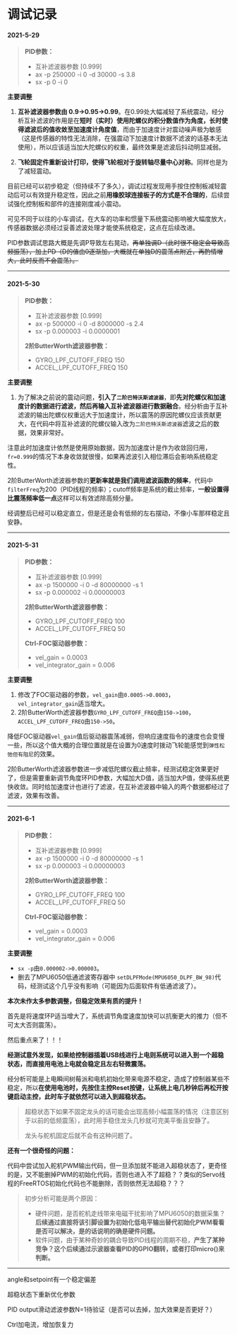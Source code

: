 # 调试记录
#### 2021-5-29

> **PID参数：**
>
> * 互补滤波器参数 [0.999]  
> * ax -p 250000 -i 0 -d 30000 -s 3.8  
> * sx -p 0 -i 0

**主要调整**

1. **互补滤波器参数由 0.9->0.95->0.99**。在0.99处大幅减轻了系统震动，经分析互补滤波的作用是在**短时（实时）使用陀螺仪的积分数值作为角度，长时使得滤波后的值收敛至加速度计角度值**，而由于加速度计对震动噪声极为敏感（这是传感器的特性无法消除，在强震动下加速度计数据不滤波的话基本无法使用），所以应该适当加大陀螺仪的权重，最终效果是滤波后抖动明显减弱。

2. **飞轮固定件重新设计打印，使得飞轮相对于旋转轴尽量中心对称**。同样也是为了减轻震动。

目前已经可以初步稳定（但持续不了多久），调试过程发现用手按住控制板减轻震动后可以有效提升稳定性，因此之前**用橡胶球连接板子的方式是不合理的**，后续尝试强化控制板和部件的连接刚度减小震动。

可见不同于以往的小车调试，在大车的功率和惯量下系统震动影响被大幅度放大，传感器数据必须经过妥善滤波处理才能使系统稳定，这点在后续改进。

PID参数调试思路大概是先调P导致左右晃动，~~再单独调D（此时很不稳定会导致高频振荡），加上PD（D的值由0逐渐加，大概就在单独D的震荡点附近，再酌情增大，此时反而不会震荡）。~~

---

#### 2021-5-30

> **PID参数：**
>
> * 互补滤波器参数 [0.999]  
> * ax -p 500000 -i 0 -d 8000000 -s 2.4
> * sx -p 0.000003  -i 0.0000001
>
> **2阶ButterWorth滤波器参数：**
>
> * GYRO_LPF_CUTOFF_FREQ    150
> *  ACCEL_LPF_CUTOFF_FREQ    150

**主要调整**

1. 为了解决之前说的震动问题，**引入了`二阶巴特沃斯滤波器`**，即**先对陀螺仪和加速度计的数据进行滤波，然后再输入互补滤波器进行数据融合**。经分析由于互补滤波的输出陀螺仪权重远大于加速度计，所以震荡的原因陀螺仪应该贡献更大，在代码中将互补滤波的陀螺仪输入改为`二阶巴特沃斯滤波器`滤波之后的数据，效果非常好。

注意此时加速度计依然是使用原始数据，因为加速度计是作为收敛回归用，`fr=0.999`的情况下本身收敛就很慢，如果再滤波引入相位滞后会影响系统稳定性。

2阶ButterWorth滤波器参数的**更新率就是我们调用滤波函数的频率**，代码中`filterFreq`为200（PID线程的频率）；cutoff频率是系统的截止频率，**一般设置得比震荡频率低一点**这样可以有效滤除高频分量。

经调整后已经可以稳定直立，但是还是会有低频的左右摆动，不像小车那样稳定且安静。


---

#### 2021-5-31

> **PID参数：**
>
> * 互补滤波器参数 [0.999]  
> * ax -p 1500000 -i 0 -d 80000000 -s 1
> * sx -p 0.000002  -i 0.00000003 
>
> **2阶ButterWorth滤波器参数：**
>
> * GYRO_LPF_CUTOFF_FREQ    100
> *  ACCEL_LPF_CUTOFF_FREQ    50
>
> **Ctrl-FOC驱动器参数：**
>
> * vel_gain = 0.0003 
> * vel_integrator_gain = 0.006 

**主要调整**

1. 修改了FOC驱动器的参数，`vel_gain`由`0.0005->0.0003`，`vel_integrator_gain`适当增大。
2.  2阶ButterWorth滤波器参数`GYRO_LPF_CUTOFF_FREQ`由`150->100`，`ACCEL_LPF_CUTOFF_FREQ`由`150->50`。

降低FOC驱动器`vel_gain`值后驱动器震荡减弱，但响应速度指令的速度也会变慢一些，所以这个值大概的合理位置就是在设置为0速度时拨动飞轮能感觉到`弹性松弛但有阻尼`的效果。

2阶ButterWorth滤波器参数进一步减低陀螺仪截止频率，经测试稳定效果更好了，但是需要重新调节角度环PID参数，大幅加大D值，适当加大P值，使得系统更快收敛。同时给加速度计也进行了滤波，在互补滤波器中输入的两个数据都经过了滤波，效果有改善。


---

#### 2021-6-1

> **PID参数：**
>
> * 互补滤波器参数 [0.999]  
> * ax -p 1500000 -i 0 -d 80000000 -s 1
> * sx -p 0.000003  -i 0.00000003 
>
> **2阶ButterWorth滤波器参数：**
>
> * GYRO_LPF_CUTOFF_FREQ    100
> * ACCEL_LPF_CUTOFF_FREQ    50
>
> **Ctrl-FOC驱动器参数：**
>
> * vel_gain = 0.0003 
> * vel_integrator_gain = 0.006 

**主要调整**

* `sx -p`由`0.000002->0.000003`。
* 删去了MPU6050低通滤波寄存器中 `setDLPFMode(MPU6050_DLPF_BW_98)`代码，经测试这个几乎没有影响（可能因为后面软件有低通滤波了）。

**本次未作太多参数调整，但稳定效果有质的提升！**

首先是将速度环P适当增大了，系统调节角度速度加快可以抗衡更大的推力（但不可太大否则震荡）。

然后重点来了！！！

**经测试意外发现，如果给控制器插着USB线进行上电则系统可以进入到一个超稳状态，而直接用电池上电就会稳定且左右轻微震荡。**

经分析可能是上电瞬间树莓派和电机初始化带来电源不稳定，造成了控制器某些不稳定，所以**在使用电池时，先按住主控Reset按键，让系统上电几秒钟后再松开按键启动主控，此时车子就依然可以进入到超稳状态。**

> 超稳状态下如果不固定龙头的话可能会出现高频小幅震荡的情况（注意区别于以前的低频震荡），此时用手稳住龙头几秒就可完美平衡且安静了。
>
> 龙头与舵机固定后就不会有这种问题了。

**还有一个很奇怪的问题：**

代码中尝试加入舵机PWM输出代码，但一旦添加就不能进入超稳状态了，更奇怪的是，又不能删掉PWM的初始化代码，否则也进入不了超稳？？类似的Servo线程的FreeRTOS初始化代码也不能删除，否则依然无法超稳？？？ 

> 初步分析可能是两个原因：
>
> * 硬件问题，是否舵机走线带来电磁干扰影响了MPU6050的数据采集？**后续通过直接将该引脚设置为初始化低电平输出替代初始化PWM看看是否可以解决，是的话说明的确是硬件问题。**
> * 软件问题，由于某种奇妙的耦合导致PID线程的周期不稳，**产生了某种竞争？这个后续通过示波器查看PID的GPIO翻转，或者打印micro()来判断。**





---

angle和setpoint有一个稳定偏差

超稳状态下重新优化参数

PID output滑动滤波参数N=1待验证（是否可以去掉，加大效果是否更好？）

Ctrl加电流，增加恢复力